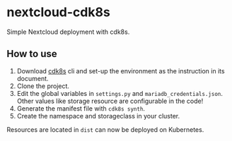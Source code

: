 # nextcloud-cdk8s
Simple Nextcloud deployment with cdk8s.


## How to use
1. Download [cdk8s](https://cdk8s.io/docs/latest/getting-started/) cli and set-up the environment as the instruction in its document.  
3. Clone the project.
4. Edit the global variables in ```settings.py``` and ```mariadb_credentials.json```. Other values like storage resource are configurable in the code!
4. Generate the manifest file with ```cdk8s synth```.
5. Create the namespace and storageclass in your cluster. 

Resources are located in ```dist``` can now be deployed on Kubernetes. 
